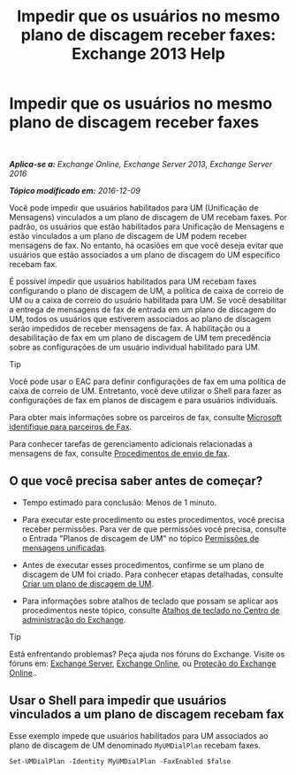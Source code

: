 ﻿---
title: 'Impedir que os usuários no mesmo plano de discagem receber faxes: Exchange 2013 Help'
TOCTitle: Impedir que os usuários no mesmo plano de discagem receber faxes
ms:assetid: 4fc66414-c950-4bca-ac20-4e489f288d06
ms:mtpsurl: https://technet.microsoft.com/pt-br/library/Bb201688(v=EXCHG.150)
ms:contentKeyID: 52058415
ms.date: 05/22/2018
mtps_version: v=EXCHG.150
ms.translationtype: MT
---

# Impedir que os usuários no mesmo plano de discagem receber faxes

 

_**Aplica-se a:** Exchange Online, Exchange Server 2013, Exchange Server 2016_

_**Tópico modificado em:** 2016-12-09_

Você pode impedir que usuários habilitados para UM (Unificação de Mensagens) vinculados a um plano de discagem de UM recebam faxes. Por padrão, os usuários que estão habilitados para Unificação de Mensagens e estão vinculados a um plano de discagem de UM podem receber mensagens de fax. No entanto, há ocasiões em que você deseja evitar que usuários que estão associados a um plano de discagem do UM específico recebam fax.

É possível impedir que usuários habilitados para UM recebam faxes configurando o plano de discagem de UM, a política de caixa de correio de UM ou a caixa de correio do usuário habilitada para UM. Se você desabilitar a entrega de mensagens de fax de entrada em um plano de discagem do UM, todos os usuários que estiverem associados ao plano de discagem serão impedidos de receber mensagens de fax. A habilitação ou a desabilitação de fax em um plano de discagem de UM tem precedência sobre as configurações de um usuário individual habilitado para UM.


> [!TIP]
> Você pode usar o EAC para definir configurações de fax em uma política de caixa de correio de UM. Entretanto, você deve utilizar o Shell para fazer as configurações de fax em planos de discagem e para usuários individuais.



Para obter mais informações sobre os parceiros de fax, consulte [Microsoft identifique para parceiros de Fax](https://go.microsoft.com/fwlink/?linkid=190238).

Para conhecer tarefas de gerenciamento adicionais relacionadas a mensagens de fax, consulte [Procedimentos de envio de fax](faxing-procedures-exchange-2013-help.md).

## O que você precisa saber antes de começar?

  - Tempo estimado para conclusão: Menos de 1 minuto.

  - Para executar este procedimento ou estes procedimentos, você precisa receber permissões. Para ver de que permissões você precisa, consulte o Entrada "Planos de discagem de UM" no tópico [Permissões de mensagens unificadas](unified-messaging-permissions-exchange-2013-help.md).

  - Antes de executar esses procedimentos, confirme se um plano de discagem de UM foi criado. Para conhecer etapas detalhadas, consulte [Criar um plano de discagem de UM](create-a-um-dial-plan-exchange-2013-help.md).

  - Para informações sobre atalhos de teclado que possam se aplicar aos procedimentos neste tópico, consulte [Atalhos de teclado no Centro de administração do Exchange](keyboard-shortcuts-in-the-exchange-admin-center-exchange-online-protection-help.md).


> [!TIP]
> Está enfrentando problemas? Peça ajuda nos fóruns do Exchange. Visite os fóruns em: <A href="https://go.microsoft.com/fwlink/p/?linkid=60612">Exchange Server</A>, <A href="https://go.microsoft.com/fwlink/p/?linkid=267542">Exchange Online</A>, ou <A href="https://go.microsoft.com/fwlink/p/?linkid=285351">Proteção do Exchange Online</A>..



## Usar o Shell para impedir que usuários vinculados a um plano de discagem recebam fax

Esse exemplo impede que usuários habilitados para UM associados ao plano de discagem de UM denominado `MyUMDialPlan` recebam faxes.

    Set-UMDialPlan -Identity MyUMDialPlan -FaxEnabled $false

